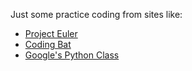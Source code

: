Just some practice coding from sites like:

* [Project Euler](https://projecteuler.net/)
* [Coding Bat](http://codingbat.com/python) 
* [Google's Python Class](https://developers.google.com/edu/python/?csw=1)
